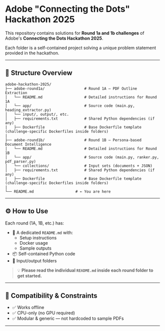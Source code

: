 # Adobe "Connecting the Dots" Hackathon 2025 

This repository contains solutions for **Round 1a and 1b challenges** of Adobe's **Connecting the Dots Hackathon 2025**.

Each folder is a self-contained project solving a unique problem statement provided in the hackathon.

---

## 📁 Structure Overview

```
adobe-hackathon-2025/
├── adobe-round1a/                  # Round 1A — PDF Outline Extraction
│   └── README.md                   # Detailed instructions for Round 1A
│   └── app/                        # Source code (main.py, heading_extractor.py)
│   └── input/, output/, etc.
│   ├── requirements.txt            # Shared Python dependencies (if any)
|   ├── Dockerfile                  # Base Dockerfile template (challenge-specific Dockerfiles inside folders)
|
├── adobe-round1b/                  # Round 1B — Persona-based Document Intelligence
│   └── README.md                   # Detailed instructions for Round 1B
│   └── app/                        # Source code (main.py, ranker.py, pdf_parser.py)
│   └── collections/                # Input sets (documents + JSON)
│   ├── requirements.txt            # Shared Python dependencies (if any)
|   ├── Dockerfile                  # Base Dockerfile template (challenge-specific Dockerfiles inside folders)
|                   
└── README.md                   # ← You are here
```

---

## ⚙️ How to Use

Each round (1A, 1B, etc.) has:

- 📄 A dedicated `README.md` with:
  - Setup instructions
  - Docker usage
  - Sample outputs
- 📦 Self-contained Python code
- 📁 Input/output folders

> 💡 **Please read the individual `README.md` inside each round folder to get started.**

---

## 🧩 Compatibility & Constraints

- ✅ Works offline
- ✅ CPU-only (no GPU required)
- ✅ Modular & generic — not hardcoded to sample PDFs

---
